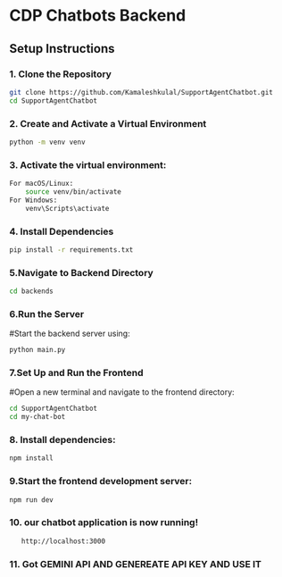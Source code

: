 # CDP Chatbots Backend

## Setup Instructions

### 1. Clone the Repository

```sh
git clone https://github.com/Kamaleshkulal/SupportAgentChatbot.git
cd SupportAgentChatbot
```

### 2. Create and Activate a Virtual Environment
```sh
python -m venv venv
```


### 3. Activate the virtual environment:

```sh 
For macOS/Linux:
    source venv/bin/activate
For Windows:
    venv\Scripts\activate
```

### 4. Install Dependencies


```sh 
pip install -r requirements.txt
```
### 5.Navigate to Backend Directory

```sh
cd backends

```

### 6.Run the Server
#Start the backend server using:
```sh
python main.py
```



### 7.Set Up and Run the Frontend
#Open a new terminal and navigate to the frontend directory:
```sh
cd SupportAgentChatbot
cd my-chat-bot
```

### 8. Install dependencies:
```sh
npm install
```

### 9.Start the frontend development server:
```sh
npm run dev
```


### 10. our chatbot application is now running!
```sh
   http://localhost:3000
```


### 11. Got GEMINI API AND GENEREATE API KEY AND USE IT 
